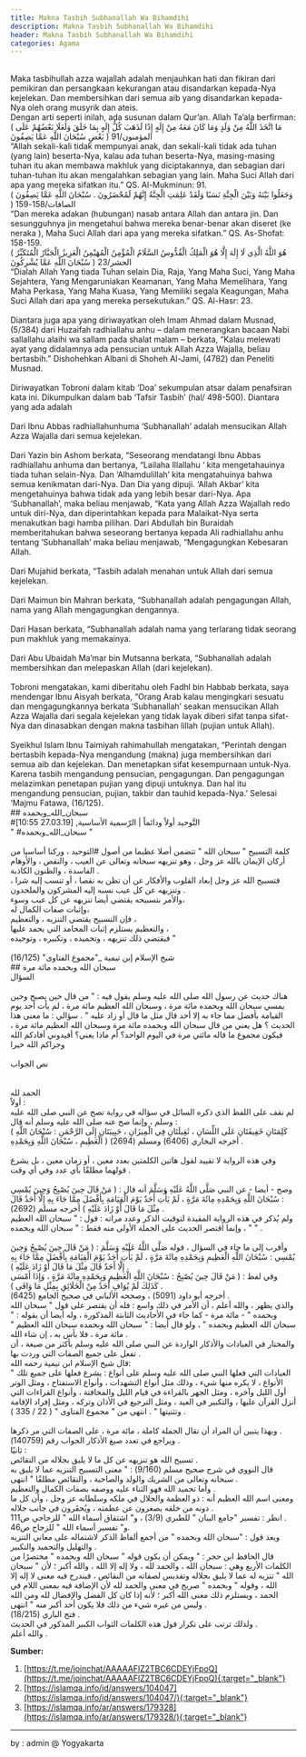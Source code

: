 ```yaml
---
title: Makna Tasbih Subhanallah Wa Bihamdihi
description: Makna Tasbih Subhanallah Wa Bihamdihi
header: Makna Tasbih Subhanallah Wa Bihamdihi
categories: Agama
---
```

<div class="id">
<br />
Maka tasbihullah azza wajallah adalah menjauhkan hati dan fikiran dari pemikiran dan persangkaan kekurangan atau disandarkan kepada-Nya kejelekan. Dan membersihkan dari semua aib yang disandarkan kepada-Nya oleh orang musyrik dan ateis. 
<br />
Dengan arti seperti inilah, ada susunan dalam Qur’an. Allah Ta’ala berfirman:
<div class="ar">
( مَا اتَّخَذَ اللَّهُ مِنْ وَلَدٍ وَمَا كَانَ مَعَهُ مِنْ إِلَهٍ إِذًا لَذَهَبَ كُلُّ إِلَهٍ بِمَا خَلَقَ وَلَعَلَا بَعْضُهُمْ عَلَى بَعْضٍ سُبْحَانَ اللَّهِ عَمَّا يَصِفُونَ ) المؤمنون/91
</div>
“Allah sekali-kali tidak mempunyai anak, dan sekali-kali tidak ada tuhan (yang lain) beserta-Nya, kalau ada tuhan beserta-Nya, masing-masing tuhan itu akan membawa makhluk yang diciptakannya, dan sebagian dari tuhan-tuhan itu akan mengalahkan sebagian yang lain. Maha Suci Allah dari apa yang mereka sifatkan itu.” QS. Al-Mukminun: 91.
<div class="ar">
( وَجَعَلُوا بَيْنَهُ وَبَيْنَ الْجِنَّةِ نَسَبًا وَلَقَدْ عَلِمَتِ الْجِنَّةُ إِنَّهُمْ لَمُحْضَرُونَ . سُبْحَانَ اللَّهِ عَمَّا يَصِفُونَ ) الصافات/158-159
</div>
“Dan mereka adakan (hubungan) nasab antara Allah dan antara jin. Dan sesungguhnya jin mengetahui bahwa mereka benar-benar akan diseret (ke neraka ), Maha Suci Allah dari apa yang mereka sifatkan.” QS. As-Shofat: 158-159.
<div class="ar">
( هُوَ اللَّهُ الَّذِي لَا إِلَهَ إِلَّا هُوَ الْمَلِكُ الْقُدُّوسُ السَّلَامُ الْمُؤْمِنُ الْمُهَيْمِنُ الْعَزِيزُ الْجَبَّارُ الْمُتَكَبِّرُ سُبْحَانَ اللَّهِ عَمَّا يُشْرِكُونَ ) الحشر/23
</div>
“Dialah Allah Yang tiada Tuhan selain Dia, Raja, Yang Maha Suci, Yang Maha Sejahtera, Yang Mengaruniakan Keamanan, Yang Maha Memelihara, Yang Maha Perkasa, Yang Maha Kuasa, Yang Memiliki segala Keagungan, Maha Suci Allah dari apa yang mereka persekutukan.” QS. Al-Hasr: 23.
<br />

<br />
Diantara juga apa yang diriwayatkan oleh Imam Ahmad dalam Musnad, (5/384) dari Huzaifah radhiallahu anhu – dalam menerangkan bacaan Nabi sallallahu alaihi wa sallam pada shalat malam – berkata, “Kalau melewati ayat yang didalamnya ada pensucian untuk Allah Azza Wajalla, beliau bertasbih.” Dishohehkan Albani di Shoheh Al-Jami, (4782) dan Peneliti Musnad.
<br />

<br />
Diriwayatkan Tobroni dalam kitab ‘Doa’ sekumpulan atsar dalam penafsiran kata ini. Dikumpulkan dalam bab ‘Tafsir Tasbih’ (hal/ 498-500). Diantara yang ada adalah
<br />

<br />
Dari Ibnu Abbas radhiallahunhuma ‘Subhanallah’ adalah mensucikan Allah Azza Wajalla dari semua kejelekan.
<br />

<br />
Dari Yazin bin Ashom berkata, “Seseorang mendatangi Ibnu Abbas radhiallahu anhuma dan bertanya, “Lailaha Illallahu ‘ kita mengetahauinya tiada tuhan selain-Nya. Dan ‘Alhamdulillah’ kita mengatahuinya bahwa semua kenikmatan dari-Nya. Dan Dia yang dipuji. ‘Allah Akbar’ kita mengetahuinya bahwa tidak ada yang lebih besar dari-Nya. Apa ‘Subhanallah’, maka beliau menjawab, “Kata yang Allah Azza Wajallah redo untuk diri-Nya, dan diperintahkan kepada para Malaikat-Nya serta menakutkan bagi hamba pilihan. Dari Abdullah bin Buraidah memberitahukan bahwa seseorang bertanya kepada Ali radhiallahu anhu tentang ‘Subhanallah’ maka beliau menjawab, “Mengagungkan Kebesaran Allah.
<br />

<br />
Dari Mujahid  berkata, “Tasbih adalah menahan untuk Allah dari semua kejelekan.
<br />

<br />
Dari Maimun bin Mahran berkata, “Subhanallah adalah pengagungan Allah, nama yang Allah mengagungkan dengannya.
<br />

<br />
Dari Hasan berkata, “Subhanallah adalah nama yang terlarang tidak seorang pun makhluk yang memakainya.
<br />

<br />
Dari Abu Ubaidah Ma’mar bin Mutsanna berkata, “Subhanallah adalah membersihkan dan melepaskan  Allah (dari kejelekan).
<br />

<br />
Tobroni mengatakan, kami diberitahu oleh Fadhl bin Habbab berkata, saya mendengar Ibnu Aisyah berkata, “Orang Arab kalau mengingkari sesuatu dan mengagungkannya berkata ‘Subhanallah’ seakan mensucikan Allah Azza Wajalla dari segala kejelekan yang tidak layak diberi sifat tanpa sifat-Nya dan dinasabkan dengan makna tasbihan lillah (pujian untuk Allah).
<br />

<br />
Syeikhul Islam Ibnu Taimiyah rahimahullah mengatakan, “Perintah dengan bertasbih kepada-Nya mengandung (makna) juga membersihkan dari semua aib dan kejelekan. Dan menetapkan sifat kesempurnaan untuk-Nya. Karena tasbih mengandung pensucian, pengagungan. Dan pengagungan melazimkan penetapan pujian yang dipuji untuknya. Dan hal itu mengandung pensucian, pujian, takbir dan tauhid kepada-Nya.’ Selesai ‘Majmu Fatawa, (16/125).
</div>
## سبحان_الله_وبحمده
<div class="ar">
#التَّوحيد أولاً ودائماً | الرّسمية الأساسية, [27.03.19 10:55]
<br />
" #سبحان_الله_وبحمده " 
<br />

<br />
كلمة التسبيح " سبحان الله " تتضمن أصلا عظيما من أصول #التوحيد ، وركنا أساسيا من أركان الإيمان بالله عز وجل ، وهو تنزيهه سبحانه وتعالى عن العيب ، والنقص ، والأوهام الفاسدة ، والظنون الكاذبة .
<br />
فتسبيح الله عز وجل إبعاد القلوب والأفكار عن أن تظن به نقصا ، أو تنسب إليه شرا ، وتنزيهه عن كل عيب نسبه إليه المشركون والملحدون .
<br />
والأمر بتسبيحه يقتضي أيضا تنزيهه عن كل عيب وسوء،
<br />
وإثبات صفات الكمال له،
<br />
 فإن التسبيح يقتضي التنزيه ، والتعظيم ، 
<br />
والتعظيم يستلزم إثبات المحامد التي يحمد عليها ،
<br />
فيقتضي ذلك تنزيهه ، وتحميده ، وتكبيره ، وتوحيده " 
<br />

<br />
شيخ الإسلام إبن تيمية _"مجموع الفتاوى" (16/125)
</div>
## سبحان الله وبحمده مائة مرة
<div class="ar">
<div class="arx">
السؤال

<br />

<br />
هناك حديث عن رسول الله صلى الله عليه وسلم يقول فيه : " من قال حين يصبح وحين يمسي سبحان الله وبحمده مائة مرة ، وسبحان الله العظيم مائة مرة ، لم يأت أحد يوم القيامة بأفضل مما جاء به إلا أحد قال مثل ما قال أو زاد عليه " . سؤالي : ما معنى هذا الحديث ؟ هل يعني من قال سبحان الله وبحمده مائة مرة وسبحان الله العظيم مائة مرة ، فيكون مجموع ما قاله مائتي مرة في اليوم الواحد؟ أم ماذا يعني؟ أفيدوني أفادكم الله وجزاكم الله خيرا
<br />

<br />
نص الجواب
<br />
</div>

<br />

<br />
الحمد لله
<br />
أولاً : 
<br />
لم نقف على اللفظ الذي ذكره السائل في سؤاله في رواية تصح عن النبي صلى الله عليه وسلم ، وإنما صح عنه صلى الله عليه وسلم أنه قال : 
<br />
( كَلِمَتَانِ خَفِيفَتَانِ عَلَى اللِّسَانِ ، ثَقِيلَتَانِ فِي الْمِيزَانِ ، حَبِيبَتَانِ إِلَى الرَّحْمَنِ : سُبْحَانَ اللَّهِ الْعَظِيمِ ، سُبْحَانَ اللَّهِ وَبِحَمْدِهِ ) أخرجه البخاري (6406) ومسلم (2694) .
<br />

<br />
وفي هذه الرواية لا تقييد لقول هاتين الكلمتين بعدد معين ، أو زمان معين ، بل يشرع قولهما مطلقًا بأي عدد وفي أي وقت .
<br />

<br />
وصح - أيضا - عن النبي صَلَّى اللَّهُ عَلَيْهِ وَسَلَّمَ أنه قال : ( مَنْ قَالَ حِينَ يُصْبِحُ وَحِينَ يُمْسِي : سُبْحَانَ اللَّهِ وَبِحَمْدِهِ مِائَةَ مَرَّةٍ ، لَمْ يَأْتِ أَحَدٌ يَوْمَ الْقِيَامَةِ بِأَفْضَلَ مِمَّا جَاءَ بِهِ إِلَّا أَحَدٌ قَالَ مِثْلَ مَا قَالَ أَوْ زَادَ عَلَيْهِ ) أخرجه مسلم (2692) .
<br />
ولم يُذكر في هذه الرواية المقيدة لتوقيت الذكر وعدد مراته : قول : " سبحان الله العظيم " ، وإنما اقتصر الحديث على الجملة الأولى منه فقط : " سبحان الله وبحمده " .
<br />

<br />
وأقرب إلى ما جاء في السؤال ، قوله صَلَّى اللَّهُ عَلَيْهِ وَسَلَّمَ : ( مَنْ قَالَ حِينَ يُصْبِحُ وَحِينَ يُمْسِي : سُبْحَانَ اللَّهِ الْعَظِيمِ وَبِحَمْدِهِ مِائَةَ مَرَّةٍ ، لَمْ يَأْتِ أَحَدٌ يَوْمَ الْقِيَامَةِ بِأَفْضَلَ مِمَّا جَاءَ بِهِ إِلَّا أَحَدٌ قَالَ مِثْلَ مَا قَالَ أَوْ زَادَ عَلَيْهِ ) .
<br />
وفي لفظ : ( مَنْ قَالَ حِينَ يُصْبِحُ : سُبْحَانَ اللَّهِ الْعَظِيمِ وَبِحَمْدِهِ مِائَةَ مَرَّةٍ ، وَإِذَا أَمْسَى كَذَلِكَ لَمْ يُوَافِ أَحَدٌ مِنْ الْخَلَائِقِ بِمِثْلِ مَا وَافَى ) .
<br />
أخرجه أبو داود (5091) ، وصححه الألباني في صحيح الجامع (6425) .
<br />
والذي يظهر ، والله أعلم ، أن الأمر في ذلك واسع : فله أن يقتصر على قول " سبحان الله وبحمده " - مائة مرة - كما جاء في الأحاديث الثابتة المذكورة ، وله أيضا أن يقوله : " سبحان الله العظيم وبحمده " ، ولو قال أيضا : " سبحان الله وبحمده سبحان الله العظيم " مائة مرة ، فلا بأس به ، إن شاء الله . 
<br />
والمختار في العبادات والأذكار الواردة عن النبي صلى الله عليه وسلم بأكثر من صيغة ، أن تفعل على جميع الصفات التي وردت بها .
<br />
قال شيخ الإسلام ابن تيمية رحمه الله:
<br />
" العبادات التي فعلها النبي صلى الله عليه وسلم على أنواع : يشرع فعلها على جميع تلك الأنواع ، لا يكره منها شيء ، وذلك مثل أنواع التشهدات ، وأنواع الاستفتاح ، ومثل الوتر أول الليل وآخره ، ومثل الجهر بالقراءة في قيام الليل والمخافتة ، وأنواع القراءات التي أنزل القرآن عليها ، والتكبير في العيد ، ومثل الترجيع في الأذان وتركه ، ومثل إفراد الإقامة وتثنيتها " . انتهى من " مجموع الفتاوى " ( 22 / 335 ) .
<br />

<br />
وبهذا يتبين أن المراد أن تقال الجملة كاملة ، مائة مرة ، على الصفات التي مر ذكرها . 
<br />
ويراجع في تعدد صيغ الأذكار الجواب رقم (140759) .
<br />
ثانيًا : 
<br />
تسبيح الله هو تنزيهه عن كل ما لا يليق بجلاله من النقائص .
<br />
قال النووي في شرح صحيح مسلم (9/160) : " معنى التسبيح التنزيه عما لا يليق به سبحانه وتعالى من الشريك والولد والصاحبة ، والنقائص مطلقًا " انتهى .
<br />
وأما تحميد الله فهو الثناء عليه ووصفه بصفات الكمال والتعظيم .
<br />
ومعنى اسم الله العظيم أنه : ذو العظمة والجلال في ملكه وسلطانه عز وجل ، وأن كل ما دونه من خلقه يصغرون عن عظمته ، ويُحقَرون في جانب جلاله .
<br />
انظر : تفسير "جامع البيان " للطبري (3/9) ، و" اشتقاق أسماء الله " للزجاجي ص111 .
<br />
و" تفسير أسماء الله " للزجاج ص46.
<br />
ويعد قول : "سبحان الله وبحمده " من أجمع ألفاظ الذكر لاشتماله على معاني التنزيه والتهليل والتحميد والتكبير .
<br />
قال الحافظ ابن حجر : " ويمكن أن يكون قوله " سبحان الله وبحمده " مختصرًا من الكلمات الأربع وهي : سبحان الله ، والحمد لله ، ولا إله إلا الله ، والله أكبر ؛ لأن " سبحان الله " تنزيه له عما لا يليق بجلاله وتقديس لصفاته من النقائص ، فيندرج فيه معنى لا إله إلا الله ، وقوله " وبحمده " صريح في معنى والحمد لله لأن الإضافة فيه بمعنى اللام في الحمد ، ويستلزم ذلك معنى الله أكبر ؛ لأنه إذا كان كل الفضل والإفضال لله ومن الله وليس من غيره شيء من ذلك فلا يكون أحد أكبر منه " انتهى .
<br />
فتح الباري (18/215) .
<br />
ولذلك ترتب على تكرار قول هذه الكلمات الثواب الكبير المذكور في الحديث .
<br />
والله أعلم .
</div>

<b>Sumber:</b>
1. [https://t.me/joinchat/AAAAAFlZ2TBC6CDEYjFpoQ](https://t.me/joinchat/AAAAAFlZ2TBC6CDEYjFpoQ){:target="_blank"}
2. [https://islamqa.info/id/answers/104047](https://islamqa.info/id/answers/104047/){:target="_blank"}
3. [https://islamqa.info/ar/answers/179328](https://islamqa.info/ar/answers/179328/){:target="_blank"}

------------------------------
by : admin @ Yogyakarta
